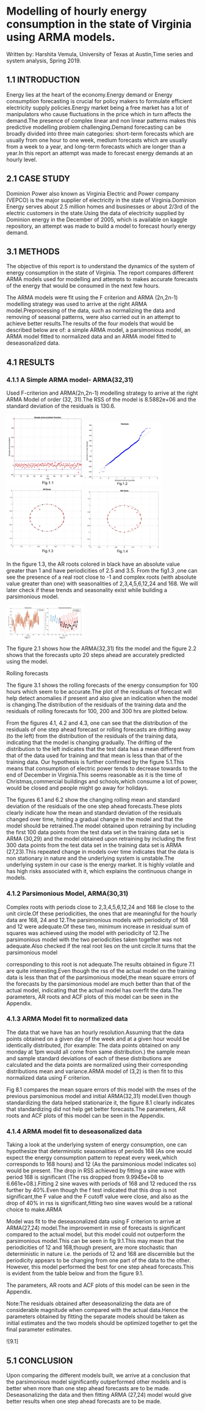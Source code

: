 # Modelling of hourly energy consumption in the state of Virginia using ARMA models. 

Written by: Harshita Vemula,
University of Texas at Austin,Time series and system analysis,
Spring 2019.

## 1.1 INTRODUCTION

Energy lies at the heart of the economy.Energy demand or Energy consumption forecasting is crucial for policy makers to formulate efficient electricity supply policies.Energy market being a free market has a lot of manipulators who cause fluctuations in the price which in turn affects the demand.The presence of complex linear and non linear patterns makes this predictive modelling problem challenging.Demand forecasting can be broadly divided into three main categories: short-term forecasts which are usually from one hour to one week, medium forecasts which are usually from a week to a year, and long-term forecasts which are longer than a year.In this report an attempt was made to forecast energy demands at an hourly level.

## 2.1 CASE STUDY

Dominion Power also known as Virginia Electric and Power company (VEPCO) is the major supplier of electricity in the state of Virginia.Dominion Energy serves about 2.5 million homes and businesses or about  2/3rd of the electric customers in the state.Using the data of electricity supplied by Dominion energy in the December of 2005, which is available on kaggle repository, an attempt was made to build a model to forecast hourly energy demand.

## 3.1 METHODS

The objective of this report is to understand the dynamics of the system of energy consumption in the state of Virginia. The report compares different ARMA models used for modelling and attempts to makes accurate forecasts of the energy that would be consumed in the next few hours.

The ARMA models were fit using the F criterion and ARMA (2n,2n-1) modelling strategy was used to arrive at the right ARMA model.Preprocessing of the data, such as normalizing the data and removing of seasonal patterns, were also carried out in an attempt to achieve better results.The results of the four models that would be described below are of: a simple ARMA model, a parsimonious model, an ARMA model fitted to normalized data and an ARMA model fitted to deseasonalized data.

## 4.1 RESULTS

### 4.1.1 A Simple ARMA model- ARMA(32,31)
Used F-criterion and ARMA(2n,2n-1) modelling strategy to arrive at the right ARMA Model of order (32, 31).The RSS of the model is 8.5882e+06 and the standard deviation of the residuals is 130.6.

<img src="images/11.png" width="40%"> <img src="images/12.png" width="40%">
<img src="images/13.png" width="40%"> <img src="images/14.png" width="40%">

In the figure 1.3, the AR roots colored in black have an absolute value greater than 1 and have periodicities of 2.5 and 3.5. From the fig1.3 ,one can see the presence of a real root close to -1 and complex roots (with absolute value greater than one) with seasonalities of 2,3,4,5,6,12,24 and 168. We will later check if these trends and seasonality exist while building a parsimonious model.

<img src="images/2122.png" width="40%">

The figure 2.1 shows how the ARMA(32,31) fits the model and the figure 2.2 shows that the forecasts upto 20 steps ahead are accurately predicted using the model.

Rolling forecasts

The figure 3.1 shows the rolling forecasts of the energy consumption for 100 hours which seem to be accurate.The plot of the residuals of forecast will help detect anomalies if present and also give an indication when the model is changing.The distribution of the residuals of the training data and the residuals of rolling forecasts for 100, 200 and 300 hrs are plotted below.

From the figures 4.1, 4.2 and 4.3, one can see that the distribution of the residuals of one step ahead forecast or rolling forecasts are drifting away (to the left) from the distribution of the residuals of the training data, indicating that the model is changing gradually. The drifting of the distribution to the left indicates that the test data has a mean different from that of the data used for training and that mean is less than that of the training data. Our hypothesis is further confirmed by the figure 5.1.This means that consumption of electric power tends to decrease towards to the end of December in Virginia.This seems reasonable as it is the time of Christmas,commercial buildings and schools,which consume a lot of power, would be closed and people might go away for holidays.

The figures 6.1 and 6.2 show the changing rolling mean and standard deviation of the residuals of the one step ahead forecasts.These plots clearly indicate how the mean and standard deviation of the residuals changed over time, hinting a gradual change in the model and that the model should be retrained.The model obtained upon retraining by including the first 100 data points from the test data set in the training data set is ARMA (30,29) and the model obtained upon retraining by including the first 300 data points from the test data set in the training data set is ARMA (27,23).This repeated change in models over time indicates that the data is non stationary in nature and the underlying system is unstable.The underlying system in our case is the energy market. It is highly volatile and has high risks associated with it, which explains the continuous change in models.

### 4.1.2 Parsimonious Model, ARMA(30,31)

Complex roots with periods close to 2,3,4,5,6,12,24 and 168 lie close to the unit circle.Of these periodicities, the ones that are meaningful for the hourly data are 168, 24 and 12.The parsimonious models with periodicity of 168 and 12 were adequate.Of these two, minimum increase in residual sum of squares was achieved using the model with periodicity of 12.The parsimonious model with the two periodicities taken together was not adequate.Also checked if the real root lies on the unit circle.It turns that the parsimonious model 

corresponding to this root is not adequate.The results obtained in figure 7.1 are quite interesting.Even though the rss of the actual model on the training data is less than that of the parsimonious model,the mean square errors of the forecasts by the parsimonious model are much better than that  of the actual model, indicating that the actual model has overfit the data.The parameters, AR roots and ACF plots of this model can be seen in the Appendix.

### 4.1.3 ARMA Model fit to normalized data

The data that we have has an hourly resolution.Assuming that the data points obtained on a given day of the week and at a given hour would be identically distributed, (for example: The data points obtained on any monday at 1pm would all come from same distribution.) the sample mean and sample standard deviations of each of these distributions are calculated and the data points are normalized using their corresponding distributions mean and variance.ARMA model of (3,2) is then fit to this normalized data using F criterion.

Fig 8.1 compares the mean square errors of this model with the mses of the previous parsimonious model and initial ARMA(32,31) model.Even though standardizing the data helped stationarize it, the figure 8.1 clearly indicates that standardizing did not help get better forecasts.The parameters, AR roots and ACF plots of this model can be seen in the Appendix.

### 4.1.4 ARMA model fit to deseasonalized data


Taking a look at the underlying system of energy consumption, one can hypothesize that deterministic seasonalities of periods 168 (As one would expect the energy consumption pattern to repeat every week,which corresponds to 168 hours) and 12 (As the parsimonious model indicates so) would be present. The drop in RSS achieved by fitting a sine wave with period 168 is significant (The rss dropped from 9.9945e+08 to 6.661e+08.).Fitting 2 sine waves with periods of 168 and 12 reduced the rss further by 40%.Even though the f test indicated that this drop is not significant,the F value and the F cutoff value were close, and also as the drop of 40% in rss is significant,fitting two sine waves would be a  rational choice to make.ARMA 
                           
Model was fit to the deseasonalized data using F criterion to arrive at ARMA(27,24) model.The improvement in mse of forecasts is significant compared to the actual model, but this model could not outperform the parsimonious model.This can be seen in fig 9.1.This may mean that the periodicities of 12 and 168,though present, are more stochastic than deterministic in nature i.e. the periods of 12 and 168 are discernible but the periodicity appears to be changing from one part of the data to the other. However, this model performed the best for one step ahead forecasts.This is evident from the table below and from the figure 9.1.

The parameters, AR roots and ACF plots of this model can be seen in the Appendix.

Note:The residuals obtained after deseasonalizing the data are of considerable magnitude when compared with the actual data.Hence the parameters obtained by fitting the separate models should be taken as initial estimates and the two models should be optimized together to get the final parameter estimates.

![9.1]

## 5.1 CONCLUSION

Upon comparing the different models built, we arrive at a conclusion that the parsimonious model significantly outperformed other models and is better when more than one step ahead forecasts are to be made. Deseasonalizing the data and then fitting ARMA (27,24) model would give better results when one step ahead forecasts are to be made.



